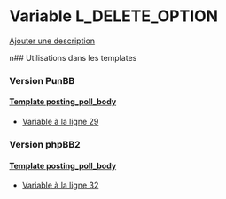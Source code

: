# Variable L_DELETE_OPTION
[Ajouter une description](https://fa-tvars.appspot.com/L_DELETE_OPTION)

n## Utilisations dans les templates

### Version PunBB

#### [Template posting_poll_body](punbb/posting_poll_body.md)
* [Variable à la ligne 29](../punbb/posting_poll_body.tpl#L29)

### Version phpBB2

#### [Template posting_poll_body](subsilver/posting_poll_body.md)
* [Variable à la ligne 32](../subsilver/posting_poll_body.tpl#L32)